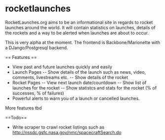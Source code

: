 rocketlaunches
==============

RocketLaunches.org aims to be an informational site in regards to rocket launches around the world. It will contain statistics on launches, details of the rockets and a way to be alerted when launches are about to occur.

This is very alpha at the moment. The frontend is Backbone/Marionette with a DJango/Postgresql backend.

== Features ==

- View past and future launches quickly and easily
- Launch Pages
-- Show details of the launch such as news, video, comments, livestreams etc.
-- Show details of the rocket
- Rocket Pages
-- View next launch date/countdown
-- Show list of launches for the rocket
-- Show statistcs and stats for the rocket (% of successes, % of failures)
- Powerful alerts to warn you of a launch or cancelled launches.

More features tbd

==Todo==

- Write scraper to crawl rocket listings such as http://nssdc.gsfc.nasa.gov/nmc/spacecraftSearch.do
